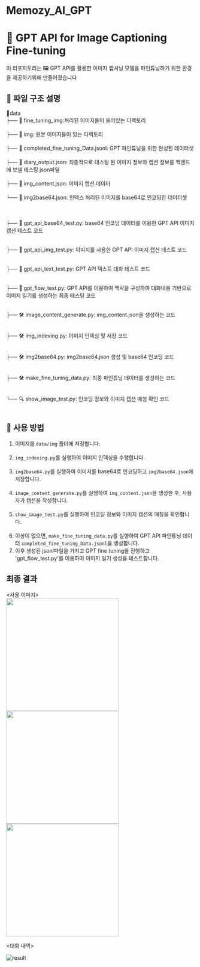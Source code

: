 # Memozy_AI_GPT
# 🎨 GPT API for Image Captioning Fine-tuning

이 리포지토리는 🖼️ GPT API를 활용한 이미지 캡셔닝 모델을 파인튜닝하기 위한 환경을 제공하기위해 만들어졌습니다

## 📂 파일 구조 설명
📁data </br>
├── 📂 fine_tuning_img:처리된 이미지들이 들어있는 디렉토리</br></br>
├── 📂 img: 원본 이미지들이 있는 디렉토리</br></br>
├── 📄 completed_fine_tuning_Data.jsonl: GPT 파인튜닝을 위한 완성된 데이터셋</br></br>
├── 📄 diary_output.json: 최종적으로 테스팅 된 이미지 정보와 캡션 정보를 백엔드에 보낼 테스팅 json파일</br></br>
├── 📄 img_content.json: 이미지 캡션 데이터</br></br>
└── 📄 img2base64.json: 인덱스 처리된 이미지를 base64로 인코딩한 데이터셋</br></br>
</br>

├── 📝 gpt_api_base64_test.py: base64 인코딩 데이터를 이용한 GPT API 이미지 캡션 테스트 코드</br></br>

├── 📝 gpt_api_img_test.py: 이미지를 사용한 GPT API 이미지 캡션 테스트 코드</br></br>

├── 📝 gpt_api_text_test.py: GPT API 텍스트 대화 테스트 코드</br></br>

├── 📝 gpt_flow_test.py: GPT API를 이용하여 맥락을 구성하여 대화내용 기반으로 이미지 일기를 생성하는 최종 테스팅 코드</br></br>

├── 🛠️ image_content_generate.py: img_content.json을 생성하는 코드</br></br>

├── 🛠️ img_indexing.py: 이미지 인덱싱 및 저장 코드</br></br>

├── 🛠️ img2base64.py: img2base64.json 생성 및 base64 인코딩 코드</br></br>

├── 🛠️ make_fine_tuning_data.py: 최종 파인튜닝 데이터를 생성하는 코드</br></br>

└── 🔍 show_image_test.py: 인코딩 정보와 이미지 캡션 매칭 확인 코드</br></br>


## 🚀 사용 방법

1.  이미지를 `data/img` 폴더에 저장합니다.</br></br>
2. `img_indexing.py`를 실행하여 이미지 인덱싱을 수행합니다.</br></br>
3. `img2base64.py`를 실행하여 이미지를 base64로 인코딩하고 `img2base64.json`에 저장합니다.</br></br>
4. `image_content_generate.py`를 실행하여 `img_content.json`을 생성한 후, 사용자가 캡션을 작성합니다.</br></br>
5. `show_image_test.py`를 실행하여 인코딩 정보와 이미지 캡션의 매칭을 확인합니다.</br></br>
6.  이상이 없으면, `make_fine_tuning_data.py`를 실행하여 GPT API 파인튜닝 데이터 `completed_fine_tuning_Data.jsonl`을 생성합니다.
7.  이후 생성된 jsonl파일을 가지고 GPT fine tuning을 진행하고 'gpt_flow_test.py'를 이용하여 이미지 일기 생성을 테스트합니다.

## 최종 결과
<사용 이미지>  
<img src="https://github.com/user-attachments/assets/29dacc09-205d-4c60-810d-589e5fc90cbc" width="300"/>
<img src="https://github.com/user-attachments/assets/ecde9785-8bc0-4658-955f-ab667882d5c6" width="300"/>
<img src="https://github.com/user-attachments/assets/746f19ca-7485-4b64-8d7a-2f52a50de552" width="300"/>



<대화 내역>

![result](https://github.com/user-attachments/assets/2f497b98-50c5-48fd-8b25-199292b22d33)




